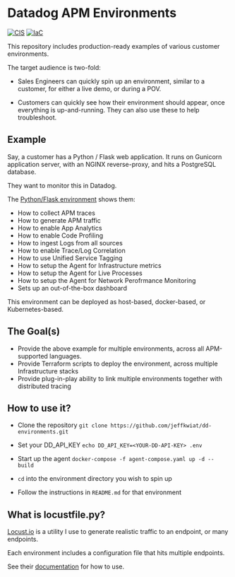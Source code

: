# Datadog APM Environments

[![CIS](https://app.soluble.cloud/api/v1/public/badges/97a5c787-90b3-4b04-a397-e15308a0edb9.svg)](https://app.soluble.cloud/repos/details/github.com/jeffkwiat/dd-environments)  [![IaC](https://app.soluble.cloud/api/v1/public/badges/88928959-d44f-44d3-ab40-d581ec522721.svg)](https://app.soluble.cloud/repos/details/github.com/jeffkwiat/dd-environments)  

This repository includes production-ready examples of various customer environments.

The target audience is two-fold:
- Sales Engineers can quickly spin up an environment, similar to a customer, for either a live demo, or during a POV.

- Customers can quickly see how their environment should appear, once everything is up-and-running.  They can also use these to help troubleshoot.

## Example
Say, a customer has a Python / Flask web application.  It runs on Gunicorn application server, with an NGINX reverse-proxy, and hits a PostgreSQL database.

They want to monitor this in Datadog.

The [Python/Flask environment](./python/) shows them:
- How to collect APM traces
- How to generate APM traffic
- How to enable App Analytics
- How to enable Code Profiling
- How to ingest Logs from all sources
- How to enable Trace/Log Correlation
- How to use Unified Service Tagging
- How to setup the Agent for Infrastructure metrics
- How to setup the Agent for Live Processes
- How to setup the Agent for Network Perofrmance Monitoring
- Sets up an out-of-the-box dashboard

This environment can be deployed as host-based, docker-based, or Kubernetes-based.

## The Goal(s)
- Provide the above example for multiple environments, across all APM-supported languages.
- Provide Terraform scripts to deploy the environment, across multiple Infrastructure stacks
- Provide plug-in-play ability to link multiple environments together with distributed tracing

## How to use it?

- Clone the repository
`git clone https://github.com/jeffkwiat/dd-environments.git`

- Set your DD_API_KEY
`echo DD_API_KEY=<YOUR-DD-API-KEY> .env`

- Start up the agent
`docker-compose -f agent-compose.yaml up -d --build`

- `cd` into the environment directory you wish to spin up

- Follow the instructions in `README.md` for that environment

## What is locustfile.py?
[Locust.io](https://locust.io/) is a utility I use to generate realistic traffic to an endpoint, or many endpoints.

Each environment includes a configuration file that hits multiple endpoints.

See their [documentation](https://docs.locust.io/en/stable/) for how to use.